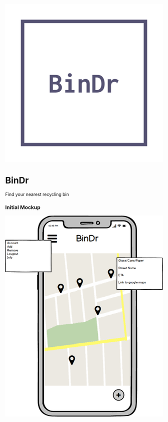 ![Image of BinDr](LogoDesigns/logo.png)


# BinDr
Find your nearest recycling bin


### Initial Mockup

![Image of Homepage](Mockups/HomePage.png)